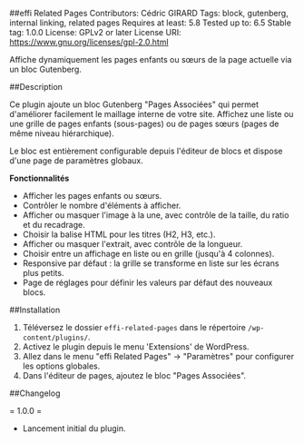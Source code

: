 ##effi Related Pages
Contributors: Cédric GIRARD
Tags: block, gutenberg, internal linking, related pages
Requires at least: 5.8
Tested up to: 6.5
Stable tag: 1.0.0
License: GPLv2 or later
License URI: https://www.gnu.org/licenses/gpl-2.0.html

Affiche dynamiquement les pages enfants ou sœurs de la page actuelle via un bloc Gutenberg.

##Description

Ce plugin ajoute un bloc Gutenberg "Pages Associées" qui permet d'améliorer facilement le maillage interne de votre site.
Affichez une liste ou une grille de pages enfants (sous-pages) ou de pages sœurs (pages de même niveau hiérarchique).

Le bloc est entièrement configurable depuis l'éditeur de blocs et dispose d'une page de paramètres globaux.

**Fonctionnalités**
* Afficher les pages enfants ou sœurs.
* Contrôler le nombre d'éléments à afficher.
* Afficher ou masquer l'image à la une, avec contrôle de la taille, du ratio et du recadrage.
* Choisir la balise HTML pour les titres (H2, H3, etc.).
* Afficher ou masquer l'extrait, avec contrôle de la longueur.
* Choisir entre un affichage en liste ou en grille (jusqu'à 4 colonnes).
* Responsive par défaut : la grille se transforme en liste sur les écrans plus petits.
* Page de réglages pour définir les valeurs par défaut des nouveaux blocs.

##Installation

1. Téléversez le dossier `effi-related-pages` dans le répertoire `/wp-content/plugins/`.
2. Activez le plugin depuis le menu 'Extensions' de WordPress.
3. Allez dans le menu "effi Related Pages" -> "Paramètres" pour configurer les options globales.
4. Dans l'éditeur de pages, ajoutez le bloc "Pages Associées".

##Changelog

= 1.0.0 =
* Lancement initial du plugin.
